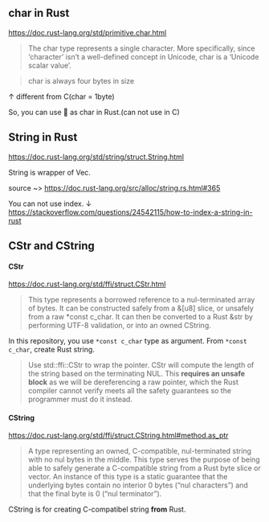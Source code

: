 ## char in Rust
https://doc.rust-lang.org/std/primitive.char.html

> The char type represents a single character. More specifically, since ‘character’ isn’t a well-defined concept in Unicode, char is a ‘Unicode scalar value’.

> char is always four bytes in size

↑ different from C(char = 1byte)

So, you can use 💩 as char in Rust.(can not use in C)

## String in Rust
https://doc.rust-lang.org/std/string/struct.String.html

String is wrapper of Vec<u8>.

source ~> https://doc.rust-lang.org/src/alloc/string.rs.html#365

You can not use index.
↓
https://stackoverflow.com/questions/24542115/how-to-index-a-string-in-rust

## CStr and CString
#### CStr
https://doc.rust-lang.org/std/ffi/struct.CStr.html

> This type represents a borrowed reference to a nul-terminated array of bytes. It can be constructed safely from a &[u8] slice, or unsafely from a raw *const c_char. It can then be converted to a Rust &str by performing UTF-8 validation, or into an owned CString.

In this repository, you use ```*const c_char``` type as argument. From ```*const c_char```, create Rust string.

> Use std::ffi::CStr to wrap the pointer. CStr will compute the length of the string based on the terminating NUL. This **requires an unsafe block** as we will be dereferencing a raw pointer, which the Rust compiler cannot verify meets all the safety guarantees so the programmer must do it instead.

#### CString
https://doc.rust-lang.org/std/ffi/struct.CString.html#method.as_ptr

> A type representing an owned, C-compatible, nul-terminated string with no nul bytes in the middle.
> This type serves the purpose of being able to safely generate a C-compatible string from a Rust byte slice or vector. An instance of this type is a static guarantee that the underlying bytes contain no interior 0 bytes (“nul characters”) and that the final byte is 0 (“nul terminator”).

CString is for creating C-compatibel string **from** Rust.
